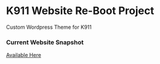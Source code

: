 <h1>K911 Website Re-Boot Project</h1>
   <p>Custom Wordpress Theme for K911</p>

<h3>Current Website Snapshot</h3>
<p><a target="_blank" href="https://web.archive.org/web/20170929060439/http://www.k911online.com/">Available Here</a></p>
